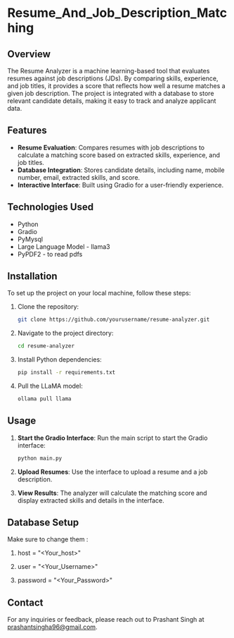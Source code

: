 # Resume_And_Job_Description_Matching

## Overview

The Resume Analyzer is a machine learning-based tool that evaluates resumes against job descriptions (JDs). By comparing skills, experience, and job titles, it provides a score that reflects how well a resume matches a given job description. The project is integrated with a database to store relevant candidate details, making it easy to track and analyze applicant data.

## Features

- **Resume Evaluation**: Compares resumes with job descriptions to calculate a matching score based on extracted skills, experience, and job titles.
- **Database Integration**: Stores candidate details, including name, mobile number, email, extracted skills, and score.
- **Interactive Interface**: Built using Gradio for a user-friendly experience.

## Technologies Used

- Python
- Gradio
- PyMysql
- Large Language Model - llama3
- PyPDF2 - to read pdfs

## Installation

To set up the project on your local machine, follow these steps:

1. Clone the repository:
   ```bash
   git clone https://github.com/yourusername/resume-analyzer.git
   ```

2. Navigate to the project directory:
   ```bash
   cd resume-analyzer
   ```

3. Install Python dependencies:
   ```bash
   pip install -r requirements.txt
   ```

4. Pull the LLaMA model:
   ```bash
   ollama pull llama
   ```

## Usage

1. **Start the Gradio Interface**:
   Run the main script to start the Gradio interface:
   ```bash
   python main.py
   ```

2. **Upload Resumes**: 
   Use the interface to upload a resume and a job description.

3. **View Results**: 
   The analyzer will calculate the matching score and display extracted skills and details in the interface.

## Database Setup

Make sure to change them :

1. host = "<Your_host>"
  
2. user = "<Your_Username>"
   
3. password = "<Your_Password>"


## Contact

For any inquiries or feedback, please reach out to Prashant Singh at prashantsingha96@gmail.com.
